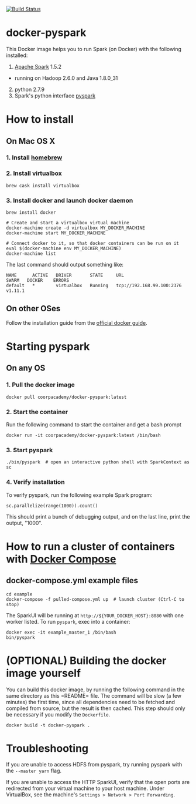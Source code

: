 [![Build Status](https://travis-ci.org/CoorpAcademy/docker-pyspark.svg)](https://travis-ci.org/CoorpAcademy/docker-pyspark)

# docker-pyspark

This Docker image helps you to run Spark (on Docker) with the following
installed:

1. [Apache Spark](https://spark.apache.org/) 1.5.2
  + running on Hadoop 2.6.0 and Java 1.8.0_31
2. python 2.7.9
3. Spark's python interface [pyspark](
https://spark.apache.org/docs/1.5.2/programming-guide.html#linking-with-spark)

# How to install

## On Mac OS X

### 1. Install [homebrew](http://brew.sh)

### 2. Install virtualbox
    brew cask install virtualbox

### 3. Install docker and launch docker daemon
    brew install docker

    # Create and start a virtualbox virtual machine
    docker-machine create -d virtualbox MY_DOCKER_MACHINE
    docker-machine start MY_DOCKER_MACHINE

    # Connect docker to it, so that docker containers can be run on it
    eval $(docker-machine env MY_DOCKER_MACHINE)
    docker-machine list

The last command should output something like:

    NAME      ACTIVE   DRIVER       STATE     URL                         SWARM   DOCKER    ERRORS
    default   *        virtualbox   Running   tcp://192.168.99.100:2376           v1.11.1

## On other OSes

Follow the installation guide from the [official docker guide](
https://docs.docker.com/machine/install-machine/).

# Starting pyspark

## On any OS

### 1. Pull the docker image
    docker pull coorpacademy/docker-pyspark:latest

### 2. Start the container
Run the following command to start the container and get a bash prompt

    docker run -it coorpacademy/docker-pyspark:latest /bin/bash

### 3. Start pyspark
    ./bin/pyspark  # open an interactive python shell with SparkContext as sc

### 4. Verify installation
To verify pyspark, run the following example Spark program:

    sc.parallelize(range(1000)).count()

This should print a bunch of debugging output, and on the last line,
print the output, "1000".

# How to run a cluster of containers with [Docker Compose](http://docs.docker.com/compose)

## docker-compose.yml example files

    cd example
    docker-compose -f pulled-compose.yml up  # launch cluster (Ctrl-C to stop)

The SparkUI will be running at `http://${YOUR_DOCKER_HOST}:8080` with one
worker listed. To run `pyspark`, exec into a container:

    docker exec -it example_master_1 /bin/bash
    bin/pyspark

# (OPTIONAL) Building the docker image yourself

You can build this docker image, by running the following command in
the same directory as this =README= file. The command will be slow (a
few minutes) the first time, since all dependencies need to be fetched and
compiled from source, but the result is then cached. This step should
only be necessary if you modify the `Dockerfile`.

    docker build -t docker-pyspark .

# Troubleshooting
If you are unable to access HDFS from pyspark, try running pyspark with the
`--master yarn` flag.

If you are unable to access the HTTP SparkUI, verify that the open ports are
redirected from your virtual machine to your host machine. Under VirtualBox,
see the machine's `Settings > Network > Port Forwarding`.
